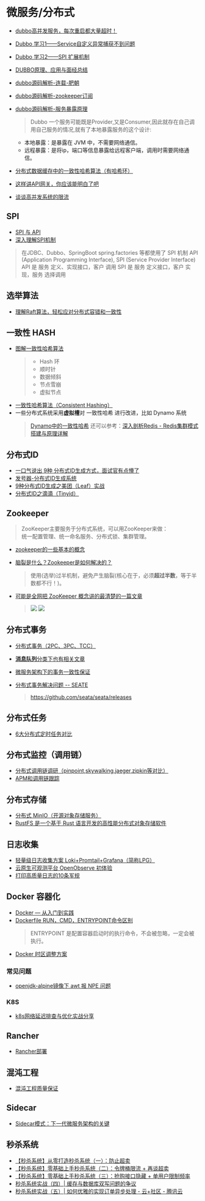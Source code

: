 # 微服务/分布式
* [dubbo高并发服务，每次重启都大量超时！](https://mp.weixin.qq.com/s?__biz=MzU5ODUwNzY1Nw==&mid=2247484742&idx=1&sn=fb179195b52762a35f804ec5cd406c9e)
* [Dubbo 学习1——Service自定义异常捕获不到问题](https://gblog.sherlocky.com/dubbo1/)
* [Dubbo 学习2——SPI 扩展机制](https://my.oschina.net/j4love/blog/1813040)  
* [DUBBO原理、应用与面经总结](https://www.jianshu.com/p/292fcdcfe41e)
* [dubbo源码解析-连载-肥朝](https://www.jianshu.com/nb/6137390)
* [dubbo源码解析-zookeeper订阅](https://www.jianshu.com/p/73224a6c07bb)
* [dubbo源码解析-服务暴露原理](https://www.jianshu.com/p/60a9263f2ee2)
  > Dubbo 一个服务可能既是Provider,又是Consumer,因此就存在自己调用自己服务的情况,就有了本地暴露服务的这个设计:
  - 本地暴露：是暴露在 JVM 中，不需要网络通信。
  - 远程暴露：是将ip，端口等信息暴露给远程客户端，调用时需要网络通信。

* [分布式数据缓存中的一致性哈希算法（有哈希环）](https://mp.weixin.qq.com/s?__biz=Mzg2NjE5NDQyOA==&mid=2247483762&idx=1&sn=f377cf428ac99d9c940d7e4c485de42e)
* [这样讲API网关，你应该能明白了吧](https://mp.weixin.qq.com/s?__biz=MzIxNjA5MTM2MA==&mid=2652436269&idx=2&sn=29476be3045bac709d72e8d6b0f7ea55)
* [谈谈高并发系统的限流](https://www.cnblogs.com/haoxinyue/p/6792309.html)

## SPI
* [SPI 与 API](https://www.jianshu.com/p/7e85b8ed00e2)
* [深入理解SPI机制](https://www.jianshu.com/p/3a3edbcd8f24)
> 在JDBC、Dubbo、SpringBoot spring.factories 等都使用了 SPI 机制 
> API (Application Programming Interface), SPI (Service Provider Interface) 
> API 是 服务 定义、实现接口，客户 调用 
> SPI 是 服务 定义接口，客户 实现，服务 选择调用 

## 选举算法
* [理解Raft算法，轻松应对分布式容错和一致性](https://mp.weixin.qq.com/s/nkWPwvHZxfhr-4B3K34akQ)

## 一致性 HASH
* [图解一致性哈希算法](https://mp.weixin.qq.com/s/3QO59gjmByj9zCk2VpwSeA)
  > - Hash 环
  > - 顺时针
  > - 数据倾斜
  > - 节点雪崩
  > - 虚拟节点
* [一致性哈希算法（Consistent Hashing）](//halo.sherlocky.com/archives/yi-zhi-xing-ha-xi-suan-fa-consistent-hashing)
* 一些分布式系统采用**虚拟槽**对 一致性哈希 进行改进，比如 Dynamo 系统
  > [Dynamo中的一致性哈希](https://zhuanlan.zhihu.com/p/107560108)
  > 还可以参考：[深入剖析Redis - Redis集群模式搭建与原理详解](https://www.jianshu.com/p/84dbb25cc8dc)

## 分布式ID
* [一口气说出 9种 分布式ID生成方式，面试官有点懵了](https://mp.weixin.qq.com/s?__biz=MzAxNTM4NzAyNg==&mid=2247483785&idx=1&sn=8b828a8ae1701b810fe3969be536cb14)
* [发号器-分布式ID生成系统](https://mp.weixin.qq.com/s?__biz=MzIwODA4NjMwNA==&mid=2652899291&idx=1&sn=3dd7b9224a7cead4284d1f72590a7fcc) 
* [9种分布式ID生成之美团（Leaf）实战](https://mp.weixin.qq.com/s?__biz=MzAxNTM4NzAyNg==&mid=2247483889&idx=1&sn=35b0eb32de3e63c013585ef1db5d3076)
* [分布式ID之滴滴（Tinyid）](https://mp.weixin.qq.com/s?__biz=MzAxNTM4NzAyNg==&mid=2247483948&idx=1&sn=4a06498011aaa71b0565d89e4d4f4e64)

## Zookeeper
> ZooKeeper主要服务于分布式系统，可以用ZooKeeper来做：  
统一配置管理、统一命名服务、分布式锁、集群管理。

* [zookeeper的一些基本的概念](https://mp.weixin.qq.com/s?__biz=MzAxNTM4NzAyNg==&mid=2247484003&idx=1&sn=be5633aaf3346044ea9c2c5f92057d93)

* [脑裂是什么？Zookeeper是如何解决的？](https://juejin.im/post/5d36c2f25188257f6a209d37)
  > 使用(选举)过半机制，避免产生脑裂(核心在于，必须**超过半数**，等于半数都不行！)。

* [可能是全网把 ZooKeeper 概念讲的最清楚的一篇文章](https://mp.weixin.qq.com/s/rMl60YKnSVL5GfkXU8p9Ow)
  > ![](https://ghost.oss.sherlocky.com/8/de/274eb6351bdf85a64e4ce1a4b9f65.png)
  > ![](https://ghost.oss.sherlocky.com/8/1c/b1ddd7ae9abdda6d7d6b1c1878b60.jpg)

## 分布式事务
* [分布式事务（2PC、3PC、TCC）](https://mp.weixin.qq.com/s?__biz=MzAxNTM4NzAyNg==&mid=2247483940&idx=1&sn=d3643c25b910be46d253238c725dd163)
* [**消息队列**分类下也有相关文章](mq/?id=消息队列)

* [微服务架构下的事务一致性保证](https://mp.weixin.qq.com/s?__biz=MzI3MzEzMDI1OQ==&mid=2651815502&idx=1&sn=ba36068070be434cbbd48f594f697532)

* [分布式事务解决问题 -- SEATE](https://www.kancloud.cn/owenwangwen/open-capacity-platform/1636685)
  > https://github.com/seata/seata/releases
  
## 分布式任务
* [6大分布式定时任务对比](https://blog.csdn.net/u012394095/article/details/79470904)

## 分布式监控（调用链）
* [分布式调用链调研（pinpoint,skywalking,jaeger,zipkin等对比）](https://my.oschina.net/u/3770892/blog/3005395)
* [APM和调用链跟踪](http://devops.weiminginfo.com/yunwei/apm/1522.html)

## 分布式存储
* [分布式 MinIO（开源对象存储服务）](https://docs.min.io/cn/distributed-minio-quickstart-guide.html)
* [RustFS 是一个基于 Rust 语言开发的高性能分布式对象存储软件](https://github.com/rustfs/rustfs)

## 日志收集
* [轻量级日志收集方案 Loki+Promtail+Grafana（简称LPG）](https://juejin.cn/post/7008424451704356872)
* [云原生可观测平台 OpenObserve 初体验](https://cloud.tencent.com/developer/article/2314683)
* [打印高质量日志的10条军规](https://juejin.cn/post/7504572792357486631)

## Docker 容器化
* [Docker — 从入门到实践](https://vuepress.mirror.docker-practice.com/)
* [Dockerfile RUN，CMD，ENTRYPOINT命令区别](https://www.jianshu.com/p/f0a0f6a43907)
  > ENTRYPOINT 是配置容器启动时的执行命令，不会被忽略，一定会被执行。
* [Docker 时区调整方案](https://cloud.tencent.com/developer/article/1626811)

### 常见问题
* [openjdk-alpine镜像下 awt 报 NPE 问题](https://www.freesion.com/article/3610667141/)

### K8S
* [k8s网络延迟排查与优化实战分享](https://mp.weixin.qq.com/s/0sX3w0cMnXUWld_SVQ0LcA)

## Rancher
* [Rancher部署](https://www.kancloud.cn/owenwangwen/open-capacity-platform/1048305)

## 混沌工程
* [混沌工程质量保证](https://www.kancloud.cn/owenwangwen/open-capacity-platform/1785135)

## Sidecar
* [Sidecar模式：下一代微服务架构的关键](https://www.jianshu.com/p/330b00dc40d7)

## 秒杀系统
* [【秒杀系统】从零打造秒杀系统（一）：防止超卖](https://cloud.tencent.com/developer/article/1598767)
* [【秒杀系统】零基础上手秒杀系统（二）：令牌桶限流 + 再谈超卖](https://mp.weixin.qq.com/s?__biz=MzU1NTA0NTEwMg==&mid=2247484178&idx=1&sn=f4d8072b5408b08f983cae26a6ce1cf5&lang=zh_CN&scene=21#wechat_redirect)
* [【秒杀系统】零基础上手秒杀系统（三）：抢购接口隐藏 + 单用户限制频率](https://mp.weixin.qq.com/s?__biz=MzU1NTA0NTEwMg==&mid=2247484184&idx=1&sn=8b878e9e730a6e4da27ed336c8201c92)
* [秒杀系统实战（四）| 缓存与数据库双写问题的争议](https://cloud.tencent.com/developer/article/1621412)
* [秒杀系统实战（五）| 如何优雅的实现订单异步处理 - 云+社区 - 腾讯云](https://cloud.tencent.com/developer/article/1661634)
